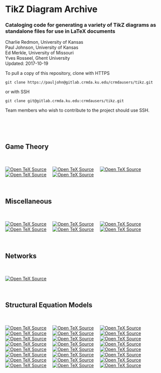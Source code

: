 # TikZ Diagram Archive
### Cataloging code for generating a variety of TikZ diagrams as standalone files for use in LaTeX documents

Charlie Redmon, University of Kansas  
Paul Johnson, University of Kansas  
Ed Merkle, University of Missouri  
Yves Rosseel, Ghent University  
Updated: 2017-10-19  


To pull a copy of this repository, clone with HTTPS 

`git clone https://pauljohn@gitlab.crmda.ku.edu/crmdausers/tikz.git`

or with SSH

`git clone git@gitlab.crmda.ku.edu:crmdausers/tikz.git`

Team members who wish to contribute to the project should
use SSH.


<br><br><br>
## Game Theory
<br><br>
<a href="tex/GameTheory/gt-001.tex"><img src="tex/GameTheory/gt-001.png" title="Open TeX Source"></a>&nbsp;&nbsp;&nbsp;&nbsp;
<a href="tex/GameTheory/gt-002.tex"><img src="tex/GameTheory/gt-002.png" title="Open TeX Source"></a>&nbsp;&nbsp;&nbsp;&nbsp;
<a href="tex/GameTheory/gt-004b.tex"><img src="tex/GameTheory/gt-004b.png" title="Open TeX Source"></a>&nbsp;&nbsp;&nbsp;&nbsp;
<a href="tex/GameTheory/gt-004e.tex"><img src="tex/GameTheory/gt-004e.png" title="Open TeX Source"></a>&nbsp;&nbsp;&nbsp;&nbsp;
<a href="tex/GameTheory/gt-004f.tex"><img src="tex/GameTheory/gt-004f.png" title="Open TeX Source"></a>&nbsp;&nbsp;&nbsp;&nbsp;
<br><br><br>
## Miscellaneous
<br><br>
<a href="tex/Misc/checkerboard.tex"><img src="tex/Misc/checkerboard.png" title="Open TeX Source"></a>&nbsp;&nbsp;&nbsp;&nbsp;
<a href="tex/Misc/git-000.tex"><img src="tex/Misc/git-000.png" title="Open TeX Source"></a>&nbsp;&nbsp;&nbsp;&nbsp;
<a href="tex/Misc/git-001.tex"><img src="tex/Misc/git-001.png" title="Open TeX Source"></a>&nbsp;&nbsp;&nbsp;&nbsp;
<a href="tex/Misc/git-002.tex"><img src="tex/Misc/git-002.png" title="Open TeX Source"></a>&nbsp;&nbsp;&nbsp;&nbsp;
<a href="tex/Misc/git-003.tex"><img src="tex/Misc/git-003.png" title="Open TeX Source"></a>&nbsp;&nbsp;&nbsp;&nbsp;
<a href="tex/Misc/markdown-001.tex"><img src="tex/Misc/markdown-001.png" title="Open TeX Source"></a>&nbsp;&nbsp;&nbsp;&nbsp;
<br><br><br>
## Networks
<br><br>
<a href="tex/Networks/net-001.tex"><img src="tex/Networks/net-001.png" title="Open TeX Source"></a>&nbsp;&nbsp;&nbsp;&nbsp;
<br><br><br>
## Structural Equation Models
<br><br>
<a href="tex/SEM/sem-001.tex"><img src="tex/SEM/sem-001.png" title="Open TeX Source"></a>&nbsp;&nbsp;&nbsp;&nbsp;
<a href="tex/SEM/sem-002.tex"><img src="tex/SEM/sem-002.png" title="Open TeX Source"></a>&nbsp;&nbsp;&nbsp;&nbsp;
<a href="tex/SEM/sem-003.tex"><img src="tex/SEM/sem-003.png" title="Open TeX Source"></a>&nbsp;&nbsp;&nbsp;&nbsp;
<a href="tex/SEM/sem-004.tex"><img src="tex/SEM/sem-004.png" title="Open TeX Source"></a>&nbsp;&nbsp;&nbsp;&nbsp;
<a href="tex/SEM/sem-005.tex"><img src="tex/SEM/sem-005.png" title="Open TeX Source"></a>&nbsp;&nbsp;&nbsp;&nbsp;
<a href="tex/SEM/sem-006.tex"><img src="tex/SEM/sem-006.png" title="Open TeX Source"></a>&nbsp;&nbsp;&nbsp;&nbsp;
<a href="tex/SEM/sem-007.tex"><img src="tex/SEM/sem-007.png" title="Open TeX Source"></a>&nbsp;&nbsp;&nbsp;&nbsp;
<a href="tex/SEM/sem-008.tex"><img src="tex/SEM/sem-008.png" title="Open TeX Source"></a>&nbsp;&nbsp;&nbsp;&nbsp;
<a href="tex/SEM/sem-009.tex"><img src="tex/SEM/sem-009.png" title="Open TeX Source"></a>&nbsp;&nbsp;&nbsp;&nbsp;
<a href="tex/SEM/sem-010.tex"><img src="tex/SEM/sem-010.png" title="Open TeX Source"></a>&nbsp;&nbsp;&nbsp;&nbsp;
<a href="tex/SEM/sem-011.tex"><img src="tex/SEM/sem-011.png" title="Open TeX Source"></a>&nbsp;&nbsp;&nbsp;&nbsp;
<a href="tex/SEM/sem-012.tex"><img src="tex/SEM/sem-012.png" title="Open TeX Source"></a>&nbsp;&nbsp;&nbsp;&nbsp;
<a href="tex/SEM/sem-013.tex"><img src="tex/SEM/sem-013.png" title="Open TeX Source"></a>&nbsp;&nbsp;&nbsp;&nbsp;
<a href="tex/SEM/sem-014.tex"><img src="tex/SEM/sem-014.png" title="Open TeX Source"></a>&nbsp;&nbsp;&nbsp;&nbsp;
<a href="tex/SEM/sem-015.tex"><img src="tex/SEM/sem-015.png" title="Open TeX Source"></a>&nbsp;&nbsp;&nbsp;&nbsp;
<a href="tex/SEM/sem-016.tex"><img src="tex/SEM/sem-016.png" title="Open TeX Source"></a>&nbsp;&nbsp;&nbsp;&nbsp;
<a href="tex/SEM/sem-017.tex"><img src="tex/SEM/sem-017.png" title="Open TeX Source"></a>&nbsp;&nbsp;&nbsp;&nbsp;
<a href="tex/SEM/sem-018.tex"><img src="tex/SEM/sem-018.png" title="Open TeX Source"></a>&nbsp;&nbsp;&nbsp;&nbsp;
<a href="tex/SEM/sem-019.tex"><img src="tex/SEM/sem-019.png" title="Open TeX Source"></a>&nbsp;&nbsp;&nbsp;&nbsp;
<a href="tex/SEM/sem-020.tex"><img src="tex/SEM/sem-020.png" title="Open TeX Source"></a>&nbsp;&nbsp;&nbsp;&nbsp;
<a href="tex/SEM/sem-021.tex"><img src="tex/SEM/sem-021.png" title="Open TeX Source"></a>&nbsp;&nbsp;&nbsp;&nbsp;
<a href="tex/SEM/sem-022.tex"><img src="tex/SEM/sem-022.png" title="Open TeX Source"></a>&nbsp;&nbsp;&nbsp;&nbsp;
<a href="tex/SEM/sem-023.tex"><img src="tex/SEM/sem-023.png" title="Open TeX Source"></a>&nbsp;&nbsp;&nbsp;&nbsp;
<a href="tex/SEM/sem-024.tex"><img src="tex/SEM/sem-024.png" title="Open TeX Source"></a>&nbsp;&nbsp;&nbsp;&nbsp;
